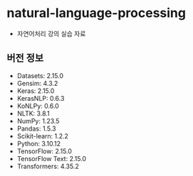 # natural-language-processing

- 자연어처리 강의 실습 자료

## 버전 정보

- Datasets: 2.15.0
- Gensim: 4.3.2
- Keras: 2.15.0
- KerasNLP: 0.6.3
- KoNLPy: 0.6.0
- NLTK: 3.8.1
- NumPy: 1.23.5
- Pandas: 1.5.3
- Scikit-learn: 1.2.2
- Python: 3.10.12
- TensorFlow: 2.15.0
- TensorFlow Text: 2.15.0
- Transformers: 4.35.2
